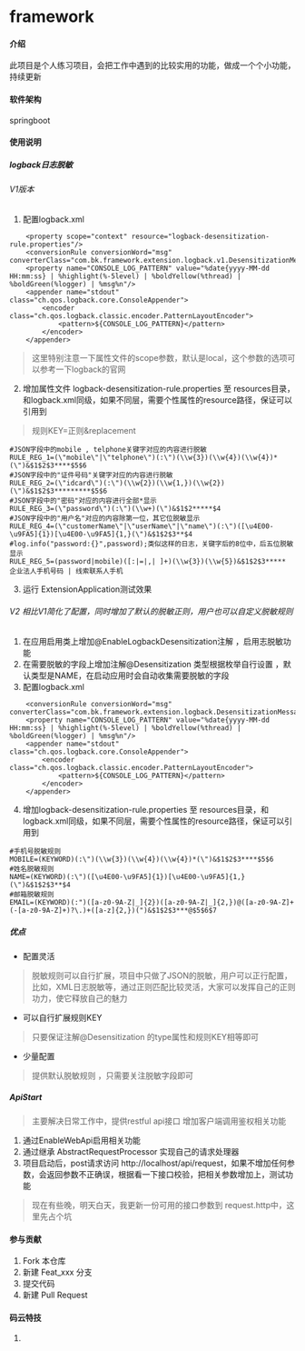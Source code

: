 # framework

#### 介绍
此项目是个人练习项目，会把工作中遇到的比较实用的功能，做成一个个小功能，持续更新
#### 软件架构
springboot


#### 使用说明
##### logback日志脱敏
###### V1版本
1. 配置logback.xml
```aidl
    <property scope="context" resource="logback-desensitization-rule.properties"/>
    <conversionRule conversionWord="msg" converterClass="com.bk.framework.extension.logback.v1.DesensitizationMessageConvert"/>
    <property name="CONSOLE_LOG_PATTERN" value="%date{yyyy-MM-dd HH:mm:ss} | %highlight(%-5level) | %boldYellow(%thread) | %boldGreen(%logger) | %msg%n"/>
    <appender name="stdout" class="ch.qos.logback.core.ConsoleAppender">
        <encoder class="ch.qos.logback.classic.encoder.PatternLayoutEncoder">
            <pattern>${CONSOLE_LOG_PATTERN}</pattern>
        </encoder>
    </appender>
```
>这里特别注意一下属性文件的scope参数，默认是local，这个参数的选项可以参考一下logback的官网
2. 增加属性文件 logback-desensitization-rule.properties 至 resources目录，和logback.xml同级，如果不同层，需要个性属性的resource路径，保证可以引用到
> 规则KEY=正则&replacement
```aidl
#JSON字段中的mobile , telphone关键字对应的内容进行脱敏
RULE_REG_1=(\"mobile\"|\"telphone\")(:\")(\\w{3})(\\w{4})(\\w{4})*(\")&$1$2$3****$5$6
#JSON字段中的"证件号码"关键字对应的内容进行脱敏
RULE_REG_2=(\"idcard\")(:\")(\\w{2})(\\w{1,})(\\w{2})(\")&$1$2$3*********$5$6
#JSON字段中的"密码"对应的内容进行全部*显示
RULE_REG_3=(\"password\")(:\")(\\w+)(\")&$1$2*****$4
#JSON字段中的"用户名"对应的内容除第一位，其它位脱敏显示
RULE_REG_4=(\"customerName\"|\"userName\"|\"name\")(:\")([\u4E00-\u9FA5]{1})[\u4E00-\u9FA5]{1,}(\")&$1$2$3**$4
#log.info("password:{}",password);类似这样的日志，关键字后的8位中，后五位脱敏显示
RULE_REG_5=(password|mobile)([:|=|,| ]+)(\\w{3})(\\w{5})&$1$2$3*****
企业法人手机号码 | 线索联系人手机
```
3. 运行 ExtensionApplication测试效果
###### V2 相比V1简化了配置，同时增加了默认的脱敏正则，用户也可以自定义脱敏规则
1. 在应用启用类上增加@EnableLogbackDesensitization注解 ，启用志脱敏功能
2. 在需要脱敏的字段上增加注解@Desensitization 类型根据枚举自行设置 ，默认类型是NAME，在启动应用时会自动收集需要脱敏的字段
3. 配置logback.xml 
```aidl
    <conversionRule conversionWord="msg" converterClass="com.bk.framework.extension.logback.DesensitizationMessageConverter"/>
    <property name="CONSOLE_LOG_PATTERN" value="%date{yyyy-MM-dd HH:mm:ss} | %highlight(%-5level) | %boldYellow(%thread) | %boldGreen(%logger) | %msg%n"/>
    <appender name="stdout" class="ch.qos.logback.core.ConsoleAppender">
        <encoder class="ch.qos.logback.classic.encoder.PatternLayoutEncoder">
            <pattern>${CONSOLE_LOG_PATTERN}</pattern>
        </encoder>
    </appender>
```
4. 增加logback-desensitization-rule.properties 至 resources目录，和logback.xml同级，如果不同层，需要个性属性的resource路径，保证可以引用到
```aidl
#手机号脱敏规则
MOBILE=(KEYWORD)(:\")(\\w{3})(\\w{4})(\\w{4})*(\")&$1$2$3****$5$6
#姓名脱敏规则
NAME=(KEYWORD)(:\")([\u4E00-\u9FA5]{1})[\u4E00-\u9FA5]{1,}(\")&$1$2$3**$4
#邮箱脱敏规则
EMAIL=(KEYWORD)(:")([a-z0-9A-Z|_]{2})([a-z0-9A-Z|_]{2,})@([a-z0-9A-Z]+(-[a-z0-9A-Z]+)?\.)+([a-z]{2,})(")&$1$2$3***@$5$6$7
```
##### 优点 
* 配置灵活
 > 脱敏规则可以自行扩展，项目中只做了JSON的脱敏，用户可以正行配置，比如，XML日志脱敏等，通过正则匹配比较灵活，大家可以发挥自己的正则功力，使它释放自己的魅力
* 可以自行扩展规则KEY
 > 只要保证注解@Desensitization 的type属性和规则KEY相等即可
* 少量配置
 > 提供默认脱敏规则 ，只需要关注脱敏字段即可

##### ApiStart
 > 主要解决日常工作中，提供restful api接口 增加客户端调用鉴权相关功能
1. 通过EnableWebApi启用相关功能
2. 通过继承 AbstractRequestProcessor 实现自己的请求处理器
3. 项目启动后，post请求访问 http://localhost/api/request，如果不增加任何参数，会返回参数不正确误，根据看一下接口校验，把相关参数增加上，测试功能
> 现在有些晚，明天白天，我更新一份可用的接口参数到 request.http中，这里先占个坑
#### 参与贡献

1. Fork 本仓库
2. 新建 Feat_xxx 分支
3. 提交代码
4. 新建 Pull Request


#### 码云特技

1. 
